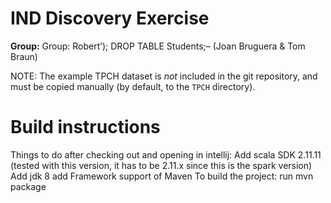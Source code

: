 # IND Discovery Exercise

**Group:** Group: Robert’); DROP TABLE Students;– (Joan Bruguera & Tom Braun)

NOTE: The example TPCH dataset is *not* included in the git repository, and must be copied manually (by default, to the `TPCH` directory).

# Build instructions

Things to do after checking out and opening in intellij:
    Add scala SDK 2.11.11 (tested with this version, it has to be 2.11.x since this is the spark version)
    Add jdk 8
    add Framework support of Maven
To build the project:
    run mvn package
